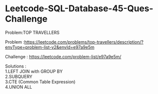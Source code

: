 # Leetcode-SQL-Database-45-Ques-Challenge

Problem:TOP TRAVELLERS

Problem :https://leetcode.com/problems/top-travellers/description/?envType=problem-list-v2&envId=e97a9e5m

Challenge : https://leetcode.com/problem-list/e97a9e5m/

Solutions :<br>
1.LEFT JOIN with GROUP BY<br>
2.SUBQUERY <br>
3.CTE (Common Table Expression)<br>
4.UNION ALL <br>
